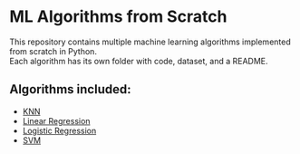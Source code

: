 # ML Algorithms from Scratch

This repository contains multiple machine learning algorithms implemented from scratch in Python.  
Each algorithm has its own folder with code, dataset, and a README.

## Algorithms included:

- [KNN](./KNN)
- [Linear Regression](./LinearRegression)
- [Logistic Regression](./LogisticRegression/)
- [SVM](./SVM/)